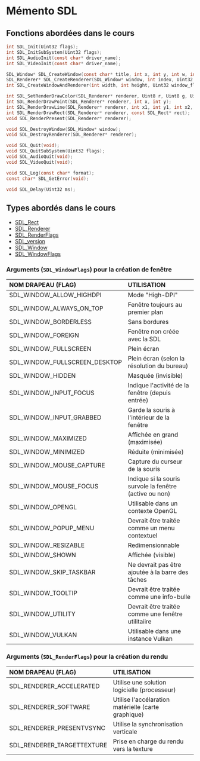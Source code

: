 # Mémento SDL

## Fonctions abordées dans le cours

```c
int SDL_Init(Uint32 flags);
int SDL_InitSubSystem(Uint32 flags);
int SDL_AudioInit(const char* driver_name);
int SDL_VideoInit(const char* driver_name);

SDL_Window* SDL_CreateWindow(const char* title, int x, int y, int w, int h, Uint32 flags);
SDL_Renderer* SDL_CreateRenderer(SDL_Window* window, int index, Uint32 flags);
int SDL_CreateWindowAndRenderer(int width, int height, Uint32 window_flags, SDL_Window** window, SDL_Renderer** renderer);

int SDL_SetRenderDrawColor(SDL_Renderer* renderer, Uint8 r, Uint8 g, Uint8 b, Uint8 a);
int SDL_RenderDrawPoint(SDL_Renderer* renderer, int x, int y);
int SDL_RenderDrawLine(SDL_Renderer* renderer, int x1, int y1, int x2, int y2);
int SDL_RenderDrawRect(SDL_Renderer* renderer, const SDL_Rect* rect);
void SDL_RenderPresent(SDL_Renderer* renderer);

void SDL_DestroyWindow(SDL_Window* window);
void SDL_DestroyRenderer(SDL_Renderer* renderer);

void SDL_Quit(void);
void SDL_QuitSubSystem(Uint32 flags);
void SDL_AudioQuit(void);
void SDL_VideoQuit(void);

void SDL_Log(const char* format);
const char* SDL_GetError(void);

void SDL_Delay(Uint32 ms);
```

## Types abordés dans le cours

+ [SDL_Rect](https://wiki.libsdl.org/SDL2/SDL_Rect)
+ [SDL_Renderer](https://wiki.libsdl.org/SDL2/SDL_Renderer)
+ [SDL_RenderFlags](https://wiki.libsdl.org/SDL2/SDL_RendererFlags)
+ [SDL_version](https://wiki.libsdl.org/SDL2/SDL_version)
+ [SDL_Window](https://wiki.libsdl.org/SDL2/SDL_Window)
+ [SDL_WindowFlags](https://wiki.libsdl.org/SDL2/SDL_WindowFlags)

### Arguments (`SDL_WindowFlags`) pour la création de fenêtre

|NOM DRAPEAU (FLAG)|UTILISATION|
|:--|:--|
|SDL_WINDOW_ALLOW_HIGHDPI|Mode "High-DPI"|
|SDL_WINDOW_ALWAYS_ON_TOP|Fenêtre toujours au premier plan|
|SDL_WINDOW_BORDERLESS|Sans bordures|
|SDL_WINDOW_FOREIGN|Fenêtre non créée avec la SDL|
|SDL_WINDOW_FULLSCREEN|Plein écran|
|SDL_WINDOW_FULLSCREEN_DESKTOP|Plein écran (selon la résolution du bureau)|
|SDL_WINDOW_HIDDEN|Masquée (invisible)|
|SDL_WINDOW_INPUT_FOCUS|Indique l'activité de la fenêtre (depuis entrée)|
|SDL_WINDOW_INPUT_GRABBED|Garde la souris à l'intérieur de la fenêtre|
|SDL_WINDOW_MAXIMIZED|Affichée en grand (maximisée)|
|SDL_WINDOW_MINIMIZED|Réduite (minimisée)|
|SDL_WINDOW_MOUSE_CAPTURE|Capture du curseur de la souris|
|SDL_WINDOW_MOUSE_FOCUS|Indique si la souris survole la fenêtre (active ou non)|
|SDL_WINDOW_OPENGL|Utilisable dans un contexte OpenGL|
|SDL_WINDOW_POPUP_MENU|Devrait être traitée comme un menu contextuel|
|SDL_WINDOW_RESIZABLE|Redimensionnable|
|SDL_WINDOW_SHOWN|Affichée (visible)|
|SDL_WINDOW_SKIP_TASKBAR|Ne devrait pas être ajoutée à la barre des tâches|
|SDL_WINDOW_TOOLTIP|Devrait être traitée comme une info-bulle|
|SDL_WINDOW_UTILITY|Devrait être traitée comme une fenêtre utilitaiire|
|SDL_WINDOW_VULKAN|Utilisable dans une instance Vulkan|

### Arguments (`SDL_RenderFlags`) pour la création du rendu

|NOM DRAPEAU (FLAG)|UTILISATION|
|:--|:--|
|SDL_RENDERER_ACCELERATED|Utilise une solution logicielle (processeur)|
|SDL_RENDERER_SOFTWARE|Utilise l'accélaration matérielle (carte graphique)|
|SDL_RENDERER_PRESENTVSYNC|Utilise la synchronisation verticale|
|SDL_RENDERER_TARGETTEXTURE|Prise en charge du rendu vers la texture|
